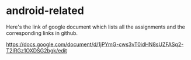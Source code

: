 # android-related
Here's the link of google document which lists all the assignments and the corresponding links in github.

https://docs.google.com/document/d/1jPYmG-cws3vT0idHN8sUZFASq2-T2IRGz1OXDSG2bgk/edit
